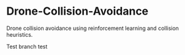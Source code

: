 # Drone-Collision-Avoidance
 Drone collision avoidance using reinforcement learning and collision heuristics.

Test branch test
